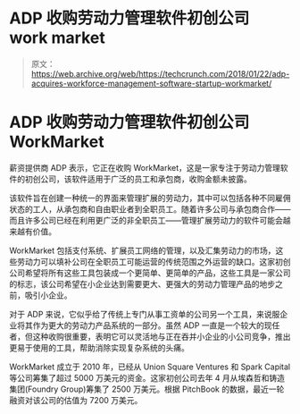 # ADP 收购劳动力管理软件初创公司 work market 

> 原文：<https://web.archive.org/web/https://techcrunch.com/2018/01/22/adp-acquires-workforce-management-software-startup-workmarket/>

# ADP 收购劳动力管理软件初创公司 WorkMarket

薪资提供商 ADP 表示，它正在收购 WorkMarket，这是一家专注于劳动力管理软件的初创公司，该软件适用于广泛的员工和承包商，收购金额未披露。

该软件旨在创建一种统一的界面来管理扩展的劳动力，其中可以包括各种不同雇佣状态的工人，从承包商和自由职业者到全职员工。随着许多公司与承包商合作——而且许多公司已经在利用更广泛的非全职员工——管理扩展劳动力的软件可能会越来越有价值。

WorkMarket 包括支付系统、扩展员工网络的管理，以及汇集劳动力的市场，这些劳动力可以填补公司在全职员工可能运营的传统范围之外运营的缺口。这家初创公司希望将所有这些工具包装成一个更简单、更简单的产品，这些工具是一家公司的标志，该公司希望在小企业达到需要更大、更强大的劳动力管理产品的地步之前，吸引小企业。

对于 ADP 来说，它似乎给了传统上专门从事工资单的公司另一个工具，来说服企业将其作为更大的劳动力产品系统的一部分。虽然 ADP 一直是一个较大的现任者，但这种收购很重要，表明它可以灵活地与正在吞并小企业的小公司竞争，推出更易于使用的工具，帮助消除实现复杂系统的头痛。

WorkMarket 成立于 2010 年，已经从 Union Square Ventures 和 Spark Capital 等公司筹集了超过 5000 万美元的资金。这家初创公司去年 4 月从埃森哲和铸造集团(Foundry Group)筹集了 2500 万美元。根据 PitchBook 的数据，最近一轮融资对该公司的估值为 7200 万美元。